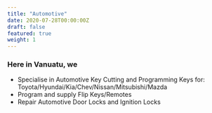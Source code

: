 ```yaml
---
title: "Automotive"
date: 2020-07-28T00:00:00Z
draft: false
featured: true
weight: 1
---
```


### Here in Vanuatu, we

- Specialise in Automotive Key Cutting and Programming Keys for: Toyota/Hyundai/Kia/Chev/Nissan/Mitsubishi/Mazda
- Program and supply Flip Keys/Remotes
- Repair Automotive Door Locks and Ignition Locks
